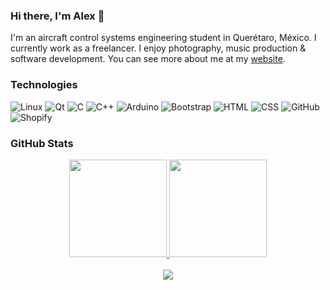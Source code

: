 ### Hi there, I'm Alex 👋

I'm an aircraft control systems engineering student in Querétaro, México. I currently work as a freelancer. I enjoy photography, music production & software development. You can see more about me at my [website](https://github.com/alex-spataru).

### Technologies

![Linux](https://img.shields.io/badge/-Linux-05122A?style=flat&logo=Linux)
![Qt](https://img.shields.io/badge/-Qt-05122A?style=flat&logo=Qt)
![C](https://img.shields.io/badge/-C-05122A?style=flat&logo=C)
![C++](https://img.shields.io/badge/-C++-05122A?style=flat&logo=C%2B%2B)
![Arduino](https://img.shields.io/badge/-Arduino-05122A?style=flat&logo=Arduino)
![Bootstrap](https://img.shields.io/badge/-Bootstrap-05122A?style=flat&logo=bootstrap)
![HTML](https://img.shields.io/badge/-HTML-05122A?style=flat&logo=HTML5)
![CSS](https://img.shields.io/badge/-CSS-05122A?style=flat&logo=CSS3&logoColor=1572B6)
![GitHub](https://img.shields.io/badge/-GitHub-05122A?style=flat&logo=github)
![Shopify](https://img.shields.io/badge/-Shopify-05122A?style=flat&logo=shopify)

### GitHub Stats

<div align="center">
  <a href="https://alex-spataru.com">
    <img height="156px" src="https://github-readme-stats.vercel.app/api?username=alex-spataru&hide_border=false&show_icons=true&include_all_commits=true&count_private=true&line_height=21&theme=vue" />
    <img height="156px" src="https://github-readme-stats.vercel.app/api/top-langs/?username=alex-spataru&hide=asl&hide_border=false&layout=compact&langs_count=7&theme=vue"/>
  </a>
  <br><br>
  <img align="center" src="http://hits.dwyl.com/alex-spataru/alex-spataru.svg">
</div>
